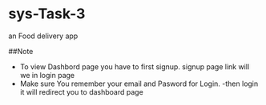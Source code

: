 # sys-Task-3
an Food delivery app



##Note
- To view Dashbord page you have to first signup. signup page link will we in login page  
- Make sure You remember your email and Pasword for Login.
-then login it will redirect you to dashboard page
